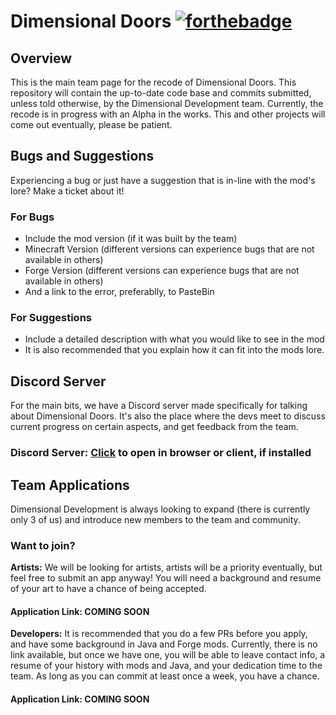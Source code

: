 # Dimensional Doors [![forthebadge](http://forthebadge.com/images/badges/designed-in-etch-a-sketch.svg)]()
## Overview
This is the main team page for the recode of Dimensional Doors. This repository will contain the up-to-date code base and commits submitted, unless told otherwise, by the Dimensional Development team. Currently, the recode is in progress with an Alpha in the works. This and other projects will come out eventually, please be patient.

## Bugs and Suggestions
Experiencing a bug or just have a suggestion that is in-line with the mod's lore? Make a ticket about it!
### For Bugs
 - Include the mod version (if it was built by the team)
 - Minecraft Version (different versions can experience bugs that are not available in others)
 - Forge Version (different versions can experience bugs that are not available in others)
 - And a link to the error, preferablly, to PasteBin
### For Suggestions
 - Include a detailed description with what you would like to see in the mod
 - It is also recommended that you explain how it can fit into the mods lore.
 
## Discord Server
For the main bits, we have a Discord server made specifically for talking about Dimensional Doors. It's also the place where the devs meet to discuss current progress on certain aspects, and get feedback from the team.
### Discord Server: [Click](https://discord.gg/zBbK9dZ) to open in browser or client, if installed

## Team Applications
Dimensional Development is always looking to expand (there is currently only 3 of us) and introduce new members to the team and community.

### Want to join?
**Artists:**
We will be looking for artists, artists will be a priority eventually, but feel free to submit an app anyway! You will need a background and resume of your art to have a chance of being accepted.
#### Application Link: **COMING SOON**

**Developers:**
It is recommended that you do a few PRs before you apply, and have some background in Java and Forge mods.
Currently, there is no link available, but once we have one, you will be able to leave contact info, a resume of your history with mods and Java, and your dedication time to the team. As long as you can commit at least once a week, you have a chance.
#### Application Link: **COMING SOON**
